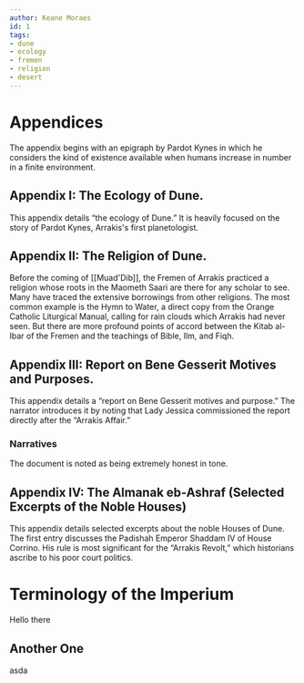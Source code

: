 ```yaml
---
author: Keane Moraes
id: 1
tags:
- dune
- ecology
- fremen
- religion
- desert
---
```


# Appendices

The appendix begins with an epigraph by Pardot Kynes in which he considers the kind of existence available when humans increase in number in a finite environment.

## Appendix I: The Ecology of Dune.
This appendix details “the ecology of Dune.” It is heavily focused on the story of Pardot Kynes, Arrakis's first planetologist.

## Appendix II: The Religion of Dune.
Before the coming of [[Muad'Dib]], the Fremen of Arrakis practiced a religion whose roots in the Maometh Saari are there for any scholar to see. Many have traced the extensive borrowings from other religions. The most common example is the Hymn to Water, a direct copy from the Orange Catholic Liturgical Manual, calling for rain clouds which Arrakis had never seen. But there are more profound points of accord between the Kitab al-Ibar of the Fremen and the teachings of Bible, Ilm, and Fiqh.

## Appendix III: Report on Bene Gesserit Motives and Purposes.
This appendix details a “report on Bene Gesserit motives and purpose.”
The narrator introduces it by noting that Lady Jessica commissioned the report directly after the “Arrakis Affair.” 

### Narratives
The document is noted as being extremely honest in tone.

## Appendix IV: The Almanak eb-Ashraf (Selected Excerpts of the Noble Houses)
This appendix details selected excerpts about the noble Houses of Dune. The first entry discusses the Padishah Emperor Shaddam IV of House Corrino. His rule is most significant for the “Arrakis Revolt,” which historians ascribe to his poor court politics. 

# Terminology of the Imperium

Hello there

## Another One
asda